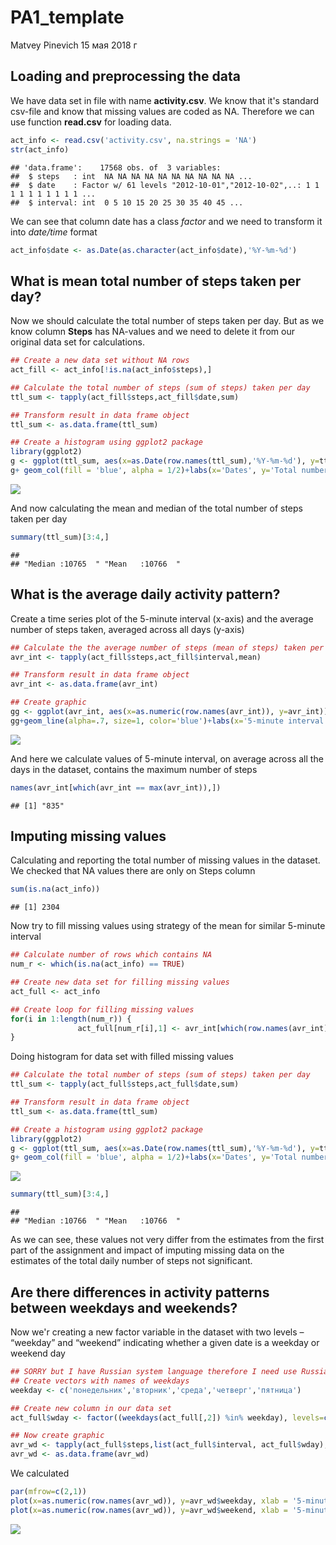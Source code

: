 PA1\_template
================
Matvey Pinevich
15 мая 2018 г

Loading and preprocessing the data
----------------------------------

We have data set in file with name **activity.csv**. We know that it's standard csv-file and know that missing values are coded as NA. Therefore we can use function **read.csv** for loading data.

``` r
act_info <- read.csv('activity.csv', na.strings = 'NA')
str(act_info)
```

    ## 'data.frame':    17568 obs. of  3 variables:
    ##  $ steps   : int  NA NA NA NA NA NA NA NA NA NA ...
    ##  $ date    : Factor w/ 61 levels "2012-10-01","2012-10-02",..: 1 1 1 1 1 1 1 1 1 1 ...
    ##  $ interval: int  0 5 10 15 20 25 30 35 40 45 ...

We can see that column date has a class *factor* and we need to transform it into *date/time* format

``` r
act_info$date <- as.Date(as.character(act_info$date),'%Y-%m-%d')
```

What is mean total number of steps taken per day?
-------------------------------------------------

Now we should calculate the total number of steps taken per day. But as we know column **Steps** has NA-values and we need to delete it from our original data set for calculations.

``` r
## Create a new data set without NA rows
act_fill <- act_info[!is.na(act_info$steps),]

## Calculate the total number of steps (sum of steps) taken per day
ttl_sum <- tapply(act_fill$steps,act_fill$date,sum)

## Transform result in data frame object
ttl_sum <- as.data.frame(ttl_sum)

## Create a histogram using ggplot2 package
library(ggplot2)
g <- ggplot(ttl_sum, aes(x=as.Date(row.names(ttl_sum),'%Y-%m-%d'), y=ttl_sum))
g+ geom_col(fill = 'blue', alpha = 1/2)+labs(x='Dates', y='Total number of steps', title='Total number of steps taken per day')
```

![](PA1_template_files/figure-markdown_github/unnamed-chunk-3-1.png)

And now calculating the mean and median of the total number of steps taken per day

``` r
summary(ttl_sum)[3:4,]
```

    ##                                     
    ## "Median :10765  " "Mean   :10766  "

What is the average daily activity pattern?
-------------------------------------------

Create a time series plot of the 5-minute interval (x-axis) and the average number of steps taken, averaged across all days (y-axis)

``` r
## Calculate the the average number of steps (mean of steps) taken per 5-minutes interval, averaged across all days
avr_int <- tapply(act_fill$steps,act_fill$interval,mean)

## Transform result in data frame object
avr_int <- as.data.frame(avr_int)

## Create graphic
gg <- ggplot(avr_int, aes(x=as.numeric(row.names(avr_int)), y=avr_int))
gg+geom_line(alpha=.7, size=1, color='blue')+labs(x='5-minute interval', y='Average number of steps', title='Average daily activity pattern')
```

![](PA1_template_files/figure-markdown_github/unnamed-chunk-5-1.png)

And here we calculate values of 5-minute interval, on average across all the days in the dataset, contains the maximum number of steps

``` r
names(avr_int[which(avr_int == max(avr_int)),])
```

    ## [1] "835"

Imputing missing values
-----------------------

Calculating and reporting the total number of missing values in the dataset. We checked that NA values there are only on Steps column

``` r
sum(is.na(act_info))
```

    ## [1] 2304

Now try to fill missing values using strategy of the mean for similar 5-minute interval

``` r
## Calculate number of rows which contains NA
num_r <- which(is.na(act_info) == TRUE)

## Create new data set for filling missing values
act_full <- act_info

## Create loop for filling missing values
for(i in 1:length(num_r)) {
               act_full[num_r[i],1] <- avr_int[which(row.names(avr_int) == act_info[num_r[i],3]),]
}
```

Doing histogram for data set with filled missing values

``` r
## Calculate the total number of steps (sum of steps) taken per day
ttl_sum <- tapply(act_full$steps,act_full$date,sum)

## Transform result in data frame object
ttl_sum <- as.data.frame(ttl_sum)

## Create a histogram using ggplot2 package
library(ggplot2)
g <- ggplot(ttl_sum, aes(x=as.Date(row.names(ttl_sum),'%Y-%m-%d'), y=ttl_sum))
g+ geom_col(fill = 'blue', alpha = 1/2)+labs(x='Dates', y='Total number of steps', title='Total number of steps taken per day')
```

![](PA1_template_files/figure-markdown_github/unnamed-chunk-9-1.png)

``` r
summary(ttl_sum)[3:4,]
```

    ##                                     
    ## "Median :10766  " "Mean   :10766  "

As we can see, these values not very differ from the estimates from the first part of the assignment and impact of imputing missing data on the estimates of the total daily number of steps not significant.

Are there differences in activity patterns between weekdays and weekends?
-------------------------------------------------------------------------

Now we'r creating a new factor variable in the dataset with two levels – “weekday” and “weekend” indicating whether a given date is a weekday or weekend day

``` r
## SORRY but I have Russian system language therefore I need use Russian names for days of week
## Create vectors with names of weekdays
weekday <- c('понедельник','вторник','среда','четверг','пятница')

## Create new column in our data set
act_full$wday <- factor((weekdays(act_full[,2]) %in% weekday), levels=c(FALSE, TRUE), labels=c('weekend', 'weekday'))

## Now create graphic
avr_wd <- tapply(act_full$steps,list(act_full$interval, act_full$wday),mean)
avr_wd <- as.data.frame(avr_wd)
```

We calculated

``` r
par(mfrow=c(2,1))
plot(x=as.numeric(row.names(avr_wd)), y=avr_wd$weekday, xlab = '5-minute interval', ylab = 'Average number of steps', main = 'Week Days', type='l')
plot(x=as.numeric(row.names(avr_wd)), y=avr_wd$weekend, xlab = '5-minute interval', ylab = 'Average number of steps', main = 'Weekends', type='l')
```

![](PA1_template_files/figure-markdown_github/unnamed-chunk-11-1.png)
